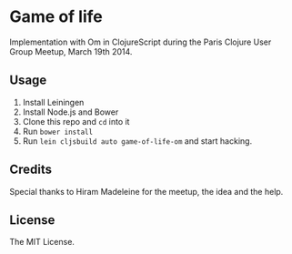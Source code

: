 # Game of life

Implementation with Om in ClojureScript during the Paris Clojure User Group Meetup, March 19th 2014.

## Usage

1. Install Leiningen
2. Install Node.js and Bower
3. Clone this repo and `cd` into it
4. Run `bower install`
5. Run `lein cljsbuild auto game-of-life-om` and start hacking.

## Credits

Special thanks to Hiram Madeleine for the meetup, the idea and the help.

## License

The MIT License.
